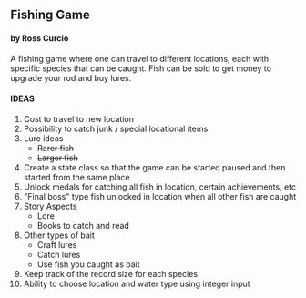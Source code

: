 ## Fishing Game
#### by Ross Curcio
A fishing game where one can travel to different locations, each with specific species that can be caught. Fish can be sold to get money to upgrade your rod and buy lures. 

#### IDEAS
    
1. Cost to travel to new location
2. Possibility to catch junk / special locational items
3. Lure ideas
    * ~~Rarer fish~~
    * ~~Larger fish~~
4. Create a state class so that the game can be started paused and then started from the same place
5. Unlock medals for catching all fish in location, certain achievements, etc 
6. "Final boss" type fish unlocked in location when all other fish are caught
7. Story Aspects
    * Lore
    * Books to catch and read
8. Other types of bait
    * Craft lures
    * Catch lures
    * Use fish you caught as bait
9. Keep track of the record size for each species
10. Ability to choose location and water type using integer input

